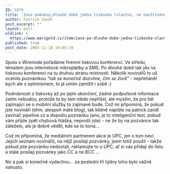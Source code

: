 ```yaml
---
ID: 1870
title: 'Zase po&nbsp;dlouhé době jedna tiskovka (vlastní, ne navštívená)'
author: Patrick Zandl
post_excerpt: ""
layout: post
oldlink: >
  https://www.marigold.cz/item/zase-po-dlouhe-dobe-jedna-tiskovka-vlastni-ne-navstivena
published: true
post_date: 2005-11-18 19:05:39
---
```

<p>Spolu s Wirenode pořádáme firemní tiskovou konferenci. Ve středu, tématem jsou internetové mikroplatby a SMS. Po dlouhé době tak jdu na tiskovou konferenci na tu druhou stranu místnosti. Několik novinářů to už ocenilo poznámkou <i>"tak se konečně dozvíme, čím se živíš"</i> - nepřeháněl bych ale s optimismem, to já umím zamlžit i sobě :)</p>

<p>Podrobnosti z tiskovky až po jejím skončení, žádné podpultové informace zatím nebudou, protože to by tam nikdo nepřišel, ale myslím, že pro lidi zajímající se o mobilní služby to zajímavé bude. Což mi připomíná, že pokud jste novináři (ehm, alespoň máte blog), tak klidně  napište na patrick.zandl zavináč pipeline.cz a dopošlu pozvánku (ano, je to inteligenční test, pokud vám přijde zpět chybová hláška, neprošli jste) - ne že by na pozvánce tak záleželo, ale je dobré vědět, kde se to koná... </p>

<p>Což mi připomíná, že mediálním partnerem akce je UPC, jen o tom neví. Jejich seznam novinářů, na nějž posílají pozvánky, jsem totiž použil - takže pokud jste pozvánku nedostali, reklamujte to u UPC, ať si vás přidají do listu a stále posílají pozvánky jako CC a ne BCC ... </p>

<p>No a pak si konečně vydechnu... za poslední tři týdny toho bylo vážně nahusto.
</p>
